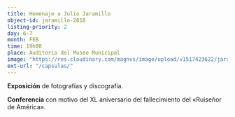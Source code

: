 ```yaml
---
title: Homenaje a Julio Jaramillo
object-id: jaramillo-2018
listing-priority: 2
day: 6-7
month: FEB
time: 19h00
place: Auditorio del Museo Municipal
image: "https://res.cloudinary.com/magnvs/image/upload/v1517423622/jaramillo_etb2ky.jpg"
ext-url: "/capsulas/"
---
```

**Exposición** de fotografías y discografía.

**Conferencia** con motivo del XL aniversario del fallecimiento del &laquo;Ruiseñor de América&raquo;.

